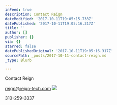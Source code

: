 ```yaml
---
inFeed: true
description: Contact Reign
dateModified: '2017-10-11T19:05:15.733Z'
datePublished: '2017-10-11T19:05:16.317Z'
title: ''
author: []
publisher: {}
via: {}
starred: false
datePublishedOriginal: '2017-10-11T19:05:16.317Z'
sourcePath: _posts/2017-10-11-contact-reign.md
_type: Blurb

---
```

Contact Reign

reign@reign-tech.com
![](https://the-grid-user-content.s3-us-west-2.amazonaws.com/9501ad66-0084-4806-99d5-60d8ce845a8c.jpg)

310-259-3337